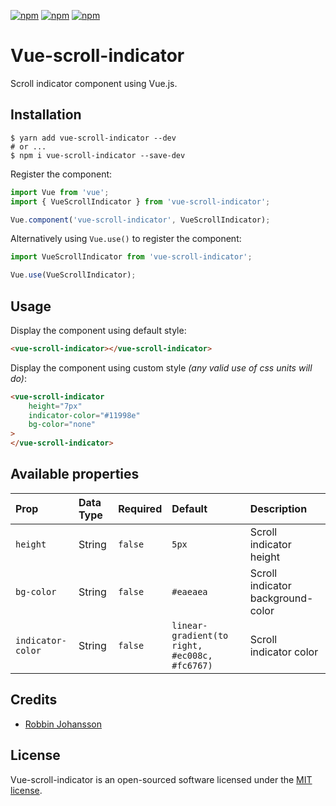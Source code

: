 [![npm](https://img.shields.io/npm/v/vue-scroll-indicator.svg)](https://www.npmjs.com/package/vue-scroll-indicator)
[![npm](https://img.shields.io/npm/dt/vue-scroll-indicator.svg)](https://www.npmjs.com/package/vue-scroll-indicator)
[![npm](https://img.shields.io/npm/l/vue-scroll-indicator.svg)](https://www.npmjs.com/package/vue-scroll-indicator)

# Vue-scroll-indicator
Scroll indicator component using Vue.js.

## Installation
```shell
$ yarn add vue-scroll-indicator --dev
# or ...
$ npm i vue-scroll-indicator --save-dev
```

Register the component:

```javascript
import Vue from 'vue';
import { VueScrollIndicator } from 'vue-scroll-indicator';

Vue.component('vue-scroll-indicator', VueScrollIndicator);
```

Alternatively using `Vue.use()` to register the component:

```javascript
import VueScrollIndicator from 'vue-scroll-indicator';

Vue.use(VueScrollIndicator);
```

## Usage

Display the component using default style:

```html
<vue-scroll-indicator></vue-scroll-indicator>
```

Display the component using custom style _(any valid use of css units will do)_:

```html
<vue-scroll-indicator
    height="7px"
    indicator-color="#11998e"
    bg-color="none"
>
</vue-scroll-indicator>
```

## Available properties

| Prop | Data Type | Required | Default | Description
| :--- | :--- | :--- | :--- | :--- |
| `height` | String | `false` | `5px` | Scroll indicator height
| `bg-color` | String | `false` | `#eaeaea` | Scroll indicator background-color
| `indicator-color` | String | `false` | `linear-gradient(to right, #ec008c, #fc6767)` | Scroll indicator color

## Credits

* [Robbin Johansson](https://github.com/robbinfellow)

## License

Vue-scroll-indicator is an open-sourced software licensed under the [MIT license](http://opensource.org/licenses/MIT).
